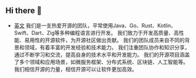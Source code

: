 ## Hi there 👋

<!--

**Here are some ideas to get you started:**

🙋‍♀️ A short introduction - what is your organization all about?
🌈 Contribution guidelines - how can the community get involved?
👩‍💻 Useful resources - where can the community find your docs? Is there anything else the community should know?
🍿 Fun facts - what does your team eat for breakfast?
🧙 Remember, you can do mighty things with the power of [Markdown](https://docs.github.com/github/writing-on-github/getting-started-with-writing-and-formatting-on-github/basic-writing-and-formatting-syntax)
-->
- [英文](README.md)
我们是一支热爱开源的团队，平常使用Java、Go、Rust、Kotlin、Swift、Dart、Zig等多种编程语言进行开发。
我们致力于开发高质量、高性能、易用性的开源软件，为开源社区做出贡献。 我们的团队成员来自不同的背景和领域，有着丰富的开发经验和技术能力。
我们注重团队协作和知识分享，通过不断学习和交流，提高自身的技术水平和开发能力。
我们的开源项目涵盖了多个领域和应用场景，如微服务框架、分布式系统、区块链、人工智能等。
我们相信开源的力量，相信开源可以让软件更加高效。
